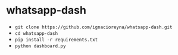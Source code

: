 # whatsapp-dash

* `git clone https://github.com/ignacioreyna/whatsapp-dash.git`
* `cd whatsapp-dash`
* `pip install -r requirements.txt`
* `python dashboard.py`

